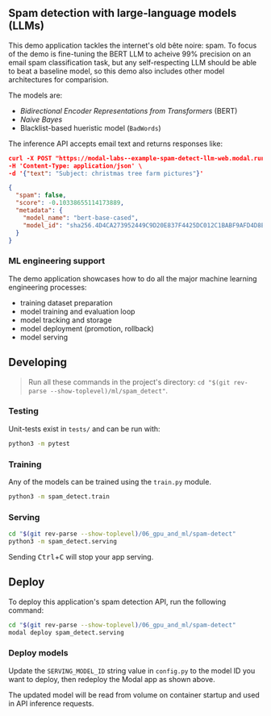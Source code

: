 ## Spam detection with large-language models (LLMs)

This demo application tackles the internet's old bête noire: spam. To focus of the demo
is fine-tuning the BERT LLM to acheive 99% precision on an email spam classification task, but
any self-respecting LLM should be able to beat a baseline model, so this demo also includes
other model architectures for comparision.

The models are:

- _Bidirectional Encoder Representations from Transformers_ (BERT)
- _Naive Bayes_
- Blacklist-based hueristic model (`BadWords`)

The inference API accepts email text and returns responses like:

```json
curl -X POST "https://modal-labs--example-spam-detect-llm-web.modal.run/api/v1/classify" \
-H 'Content-Type: application/json' \
-d '{"text": "Subject: christmas tree farm pictures"}'

{
  "spam": false,
  "score": -0.10338655114173889,
  "metadata": {
    "model_name": "bert-base-cased",
    "model_id": "sha256.4D4CA273952449C9D20E837F4425DC012C1BABF9AFD4D8E118BB50A596C72B87"
  }
}
```

### ML engineering support

The demo application showcases how to do all the major machine learning engineering processes:

- training dataset preparation
- model training and evaluation loop
- model tracking and storage
- model deployment (promotion, rollback)
- model serving

## Developing

> Run all these commands in the project's directory: `cd "$(git rev-parse --show-toplevel)/ml/spam_detect"`.
### Testing

Unit-tests exist in `tests/` and can be run with:

```bash
python3 -m pytest
```
### Training

Any of the models can be trained using the `train.py` module.

```bash
python3 -m spam_detect.train
```
### Serving

```bash
cd "$(git rev-parse --show-toplevel)/06_gpu_and_ml/spam-detect"
python3 -m spam_detect.serving
```

Sending <kbd>Ctrl</kbd>+<kbd>C</kbd> will stop your app serving.

## Deploy

To deploy this application's spam detection API, run the following command:

```bash
cd "$(git rev-parse --show-toplevel)/06_gpu_and_ml/spam-detect"
modal deploy spam_detect.serving
```

### Deploy models

Update the `SERVING_MODEL_ID` string value in `config.py` to the
model ID you want to deploy, then redeploy the Modal app as shown
above.

The updated model will be read from volume on container startup and
used in API inference requests.
